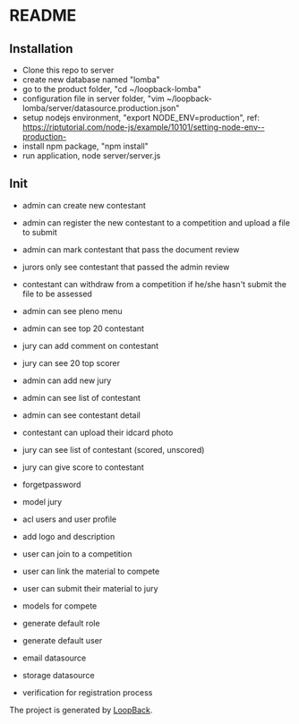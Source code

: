 # README

## Installation
- Clone this repo to server
- create new database named "lomba"
- go to the product folder, "cd ~/loopback-lomba"
- configuration file in server folder, "vim ~/loopback-lomba/server/datasource.production.json"
- setup nodejs environment, "export NODE_ENV=production", ref: https://riptutorial.com/node-js/example/10101/setting-node-env--production-
- install npm package, "npm install"
- run application, node server/server.js


## Init

- admin can create new contestant
- admin can register the new contestant to a competition and upload a file to submit

- admin can mark contestant that pass the document review
- jurors only see contestant that passed the admin review
- contestant can withdraw from a competition if he/she hasn't submit the file to be assessed

- admin can see pleno menu
- admin can see top 20 contestant

- jury can add comment on contestant
- jury can see 20 top scorer
- admin can add new jury

- admin can see list of contestant
- admin can see contestant detail
- contestant can upload their idcard photo
- jury can see list of contestant (scored, unscored)
- jury can give score to contestant

- forgetpassword

- model jury
- acl users and user profile

- add logo and description
- user can join to a competition
- user can link the material to compete
- user can submit their material to jury

- models for compete

- generate default role
- generate default user
- email datasource
- storage datasource
- verification for registration process

The project is generated by [LoopBack](http://loopback.io).
